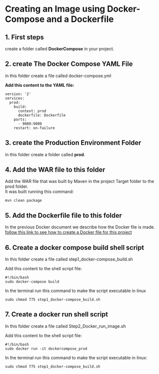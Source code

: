 #  Creating an Image using Docker-Compose and a Dockerfile

## 1. First steps
create a folder called **DockerCompose** in your project.  

## 2. create The Docker Compose YAML File
in this folder create a file called docker-compose.yml  

**Add this content to the YAML file:**

```
version: '2'
services:
  prod:
    build:
      context: prod
      dockerfile: Dockerfile
    ports:
      - 9080:9080
    restart: on-failure
```

## 3. create the Production Environment Folder
in this folder create a folder called **prod**.  

## 4. Add the WAR file to this folder
Add the WAR file that was built by Maven in the project Target folder to the prod folder.  
It was built running this command:  

```
mvn clean package
```
## 5. Add the Dockerfile file to this folder
In the previous Docker document we describe how the Docker file is made.  
[follow this link to see how to create a Docker file for this project](https://github.com/nic0michael/RabbitMQProducerMicroservice/blob/master/docker.md)

## 6. Create a docker compose build shell script
In this folder create a file called step1_docker-compose_build.sh  

Add this content to the shell script file:  

```
#!/bin/bash
sudo docker-compose build
```

In the terminal run this command to make the script executable in linux
```
sudo chmod 775 step1_docker-compose_build.sh
```

## 7. Create a docker run shell script
In this folder create a file called Step2_Docker_run_image.sh  

Add this content to the shell script file:  

```
#!/bin/bash
sudo docker run -it dockercompose_prod
```

In the terminal run this command to make the script executable in linux:  

```
sudo chmod 775 step1_docker-compose_build.sh
```